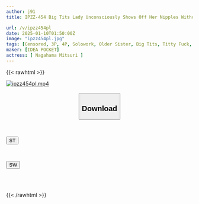 ```yaml
---
author: j91
title: IPZZ-454 Big Tits Lady Unconsciously Shows Off Her Nipples Without A Bra And Seduces Me With Her Natural Lewdness. I Rub Her Divine G-cup Breasts With All My Might To Ruin Me. Mitsuri Nagahama

url: /v/ipzz454pl
date: 2025-01-10T01:50:00Z
image: "ipzz454pl.jpg"
tags: [Censored, 3P, 4P, Solowork, Older Sister, Big Tits, Titty Fuck, No Bra	]
maker: [IDEA POCKET]
actress: [ Nagahama Mitsuri ]
---
```



{{< rawhtml >}}

<div class="video" data-videoid="XrqJ4LgxvvcDVWg">
    <a href="javascript:;">
        <img src="/v/ipzz454pl/ipzz454pl.jpg" width="WIDTH" height="HEIGHT" alt="ipzz454pl.mp4" loading="lazy">
    </a>
</div>

<script type="text/javascript" src="https://j91.asia/asset/on-demand-st.js"></script>

<br>
  <link rel="stylesheet" href="https://j91.asia/asset/bs5.css">
  
  <center>
  <button class="btn btn-primary" type="button" data-bs-toggle="collapse" data-bs-target=".multi-collapse" aria-expanded="false" aria-controls="multiCollapseExample1 multiCollapseExample2"><h2>Download</h2></button></center>
</p>
<div class="row">
  <div class="col">
    <div class="collapse multi-collapse" id="multiCollapseExample1">
      <div class="card card-body">
	      	      <br>
<div class="buttons">  
<p><a href="/v/ipzz454pl/st.html" target="_blank"><button class="btn-hover color-3"><i class="fa fa-download"></i> ST</button></a></p></div>
    </div>
  </div>
</div>
  <div class="col">
    <div class="collapse multi-collapse" id="multiCollapseExample2">
      <div class="card card-body">
	      <br>
<div class="buttons">
<p><a href="/v/ipzz454pl/sw.html" target="_blank"><button class="btn-hover color-2"><i class="fa fa-download"></i> SW</button></a></p></div>
<br><br>
      </div>
    </div>
  </div>
</div>

{{< /rawhtml >}}
